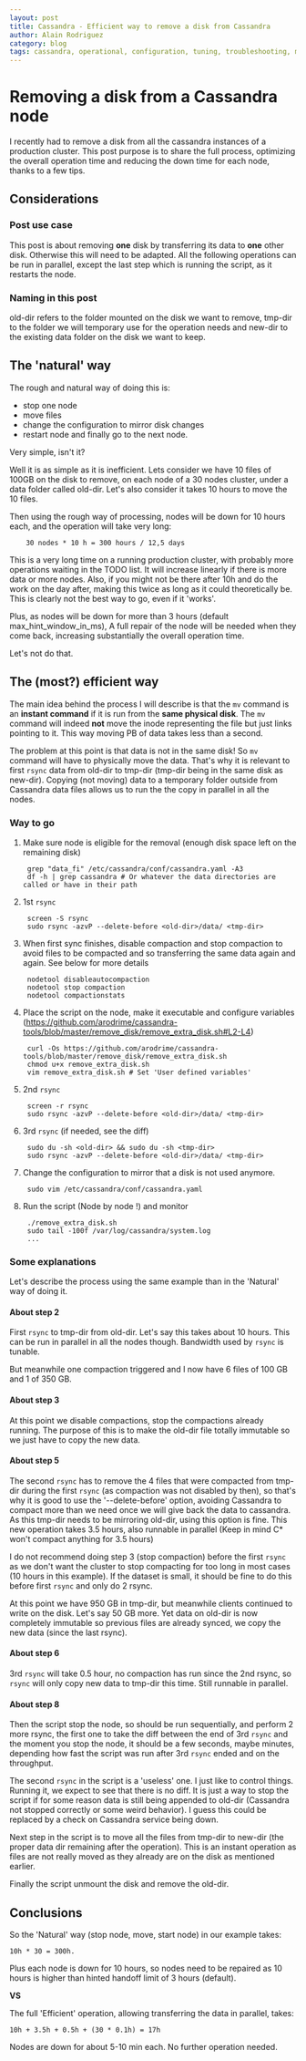 ```yaml
---
layout: post
title: Cassandra - Efficient way to remove a disk from Cassandra
author: Alain Rodriguez
category: blog
tags: cassandra, operational, configuration, tuning, troubleshooting, monitoring
---
```


# Removing a disk from a Cassandra node

I recently had to remove a disk from all the cassandra instances of a production cluster. This post purpose is to share the full process, optimizing the overall operation time and reducing the down time for each node, thanks to a few tips.

## Considerations

### Post use case
This post is about removing **one** disk by transferring its data to **one** other disk. Otherwise this will need to be adapted.
All the following operations can be run in parallel, except the last step which is running the script, as it restarts the node.

### Naming in this post
old-dir refers to the folder mounted on the disk we want to remove, tmp-dir to the folder we will temporary use for the operation needs and new-dir to the existing data folder on the disk we want to keep.

## The 'natural' way
The rough and natural way of doing this is:

* stop one node
* move files
* change the configuration to mirror disk changes
* restart node and finally go to the next node.

Very simple, isn't it?

Well it is as simple as it is inefficient. Lets consider we have 10 files of 100GB on the disk to remove, on each node of a 30 nodes cluster, under a data folder called old-dir. Let's also consider it takes 10 hours to move the 10 files.

Then using the rough way of processing, nodes will be down for 10 hours each, and the operation will take very long:

        30 nodes * 10 h = 300 hours / 12,5 days

This is a very long time on a running production cluster, with probably more operations waiting in the TODO list. It will increase linearly if there is more data or more nodes. Also, if you might not be there after 10h and do the work on the day after, making this twice as long as it could theoretically be. This is clearly not the best way to go, even if it 'works'.

Plus, as nodes will be down for more than 3 hours (default max_hint_window_in_ms), A full repair of the node will be needed when they come back, increasing substantially the overall operation time.

Let's not do that.

## The (most?) efficient way

The main idea behind the process I will describe is that the `mv` command is an **instant command** if it is run from the **same physical disk**. The `mv` command will indeed **not** move the inode representing the file but just links pointing to it. This way moving PB of data takes less than a second.

The problem at this point is that data is not in the same disk! So `mv` command will have to physically move the data. That's why it is relevant to first `rsync` data from old-dir to tmp-dir (tmp-dir being in the same disk as new-dir).
Copying (not moving) data to a temporary folder outside from Cassandra data files allows us to run the the copy in parallel in all the nodes.

### Way to go

1. Make sure node is eligible for the removal (enough disk space left on the remaining disk)

        grep "data_fi" /etc/cassandra/conf/cassandra.yaml -A3
        df -h | grep cassandra # Or whatever the data directories are called or have in their path

2. 1st `rsync`

        screen -S rsync
        sudo rsync -azvP --delete-before <old-dir>/data/ <tmp-dir>

3. When first sync finishes, disable compaction and stop compaction to avoid files to be compacted and so transferring the same data again and again. See below for more details

        nodetool disableautocompaction
        nodetool stop compaction
        nodetool compactionstats

4. Place the script on the node, make it executable and configure variables (https://github.com/arodrime/cassandra-tools/blob/master/remove_disk/remove_extra_disk.sh#L2-L4)

        curl -Os https://github.com/arodrime/cassandra-tools/blob/master/remove_disk/remove_extra_disk.sh
        chmod u+x remove_extra_disk.sh
        vim remove_extra_disk.sh # Set 'User defined variables'

5. 2nd `rsync`

        screen -r rsync
        sudo rsync -azvP --delete-before <old-dir>/data/ <tmp-dir>

6. 3rd `rsync` (if needed, see the diff)

        sudo du -sh <old-dir> && sudo du -sh <tmp-dir>
        sudo rsync -azvP --delete-before <old-dir>/data/ <tmp-dir>

7. Change the configuration to mirror that a disk is not used anymore.

        sudo vim /etc/cassandra/conf/cassandra.yaml

8. Run the script (Node by node !) and monitor

        ./remove_extra_disk.sh
        sudo tail -100f /var/log/cassandra/system.log
        ...

### Some explanations

Let's describe the process using the same example than in the 'Natural' way of doing it.

#### About step 2

First `rsync` to tmp-dir from old-dir. Let's say this takes about 10 hours. This can be run in parallel in all the nodes though. Bandwidth used by `rsync` is tunable.

But meanwhile one compaction triggered and I now have 6 files of 100 GB and 1 of 350 GB.

#### About step 3

At this point we disable compactions, stop the compactions already running.  The purpose of this is to make the old-dir file totally immutable so we just have to copy the new data.

#### About step 5

The second `rsync` has to remove the 4 files that were compacted from tmp-dir during the first `rsync` (as compaction was not disabled by then), so that's why it is good to use the '--delete-before' option, avoiding Cassandra to compact more than we need once we will give back the data to cassandra. As this tmp-dir needs to be mirroring old-dir, using this option is fine. This new operation takes 3.5 hours, also runnable in parallel (Keep in mind C* won't compact anything for 3.5 hours)

I do not recommend doing step 3 (stop compaction) before the first `rsync` as we don't want the cluster to stop compacting for too long in most cases (10 hours in this example). If the dataset is small, it should be fine to do this before first `rsync` and only do 2 rsync.

At this point we have 950 GB in tmp-dir, but meanwhile clients continued to write on the disk. Let's say 50 GB more. Yet data on old-dir is now completely immutable so previous files are already synced, we copy the new data (since the last rsync).

#### About step 6

3rd `rsync` will take 0.5 hour, no compaction has run since the 2nd rsync, so `rsync` will only copy new data to tmp-dir this time. Still runnable in parallel.

#### About step 8

Then the script stop the node, so should be run sequentially, and perform 2 more rsync, the first one to take the diff between the end of 3rd `rsync` and the moment you stop the node, it should be a few seconds, maybe minutes, depending how fast the script was run after 3rd `rsync` ended and on the throughput.

The second `rsync` in the script is a 'useless' one. I just like to control things. Running it, we expect to see that there is no diff. It is just a way to stop the script if for some reason data is still being appended to old-dir (Cassandra not stopped correctly or some weird behavior). I guess this could be replaced by a check on Cassandra service being down.

Next step in the script is to move all the files from tmp-dir to new-dir (the proper data dir remaining after the operation). This is an instant operation as files are not really moved as they already are on the disk as mentioned earlier.

Finally the script unmount the disk and remove the old-dir.

## Conclusions

So the 'Natural' way (stop node, move, start node) in our example takes:

    10h * 30 = 300h.

Plus each node is down for 10 hours, so nodes need to be repaired as 10 hours is higher than hinted handoff limit of 3 hours (default).

**VS**

The full 'Efficient' operation, allowing transferring the data in parallel, takes:

    10h + 3.5h + 0.5h + (30 * 0.1h) = 17h

Nodes are down for about 5-10 min each. No further operation needed.
